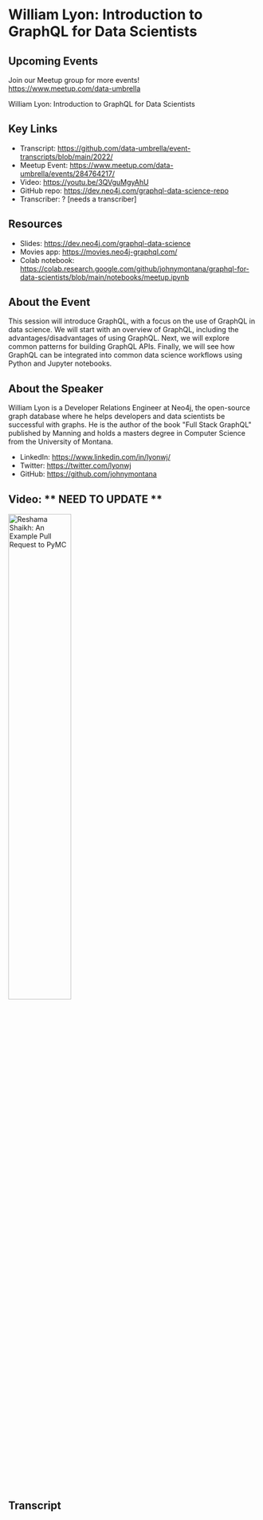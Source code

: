 # William Lyon: Introduction to GraphQL for Data Scientists

## Upcoming Events
Join our Meetup group for more events!  
https://www.meetup.com/data-umbrella

William Lyon: Introduction to GraphQL for Data Scientists

## Key Links
- Transcript: https://github.com/data-umbrella/event-transcripts/blob/main/2022/
- Meetup Event: https://www.meetup.com/data-umbrella/events/284764217/
- Video: https://youtu.be/3QVguMgyAhU
- GitHub repo: https://dev.neo4j.com/graphql-data-science-repo
- Transcriber:  ? [needs a transcriber]

## Resources
- Slides:  https://dev.neo4j.com/graphql-data-science
- Movies app:  https://movies.neo4j-graphql.com/
- Colab notebook: https://colab.research.google.com/github/johnymontana/graphql-for-data-scientists/blob/main/notebooks/meetup.ipynb

## About the Event
This session will introduce GraphQL, with a focus on the use of GraphQL in data science. We will start with an overview of GraphQL, including the advantages/disadvantages of using GraphQL. Next, we will explore common patterns for building GraphQL APIs. Finally, we will see how GraphQL can be integrated into common data science workflows using Python and Jupyter notebooks. 

## About the Speaker
William Lyon is a Developer Relations Engineer at Neo4j, the open-source graph database where he helps developers and data scientists be successful with graphs. He is the author of the book "Full Stack GraphQL" published by Manning and holds a masters degree in Computer Science from the University of Montana.

- LinkedIn: https://www.linkedin.com/in/lyonwj/
- Twitter: https://twitter.com/lyonwj
- GitHub: https://github.com/johnymontana

## Video:  ** NEED TO UPDATE **
<a href="http://www.youtube.com/watch?feature=player_embedded&v=NbmdFJsnuuo" target="_blank"><img src="http://img.youtube.com/vi/NbmdFJsnuuo/0.jpg"
alt="Reshama Shaikh: An Example Pull Request to PyMC" width="50%" /></a>


## Transcript
